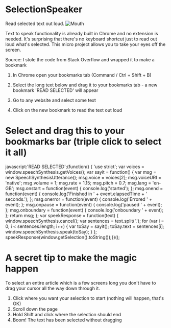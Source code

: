 # SelectionSpeaker
Read selected text out loud.
![Mouth](http://static.tumblr.com/ed7773efa24a2fa46d24516373d65471/rjueldv/iV0mp7w6b/tumblr_static_fashion-girl-lips-lipstick-mouth-favim.com-73014.jpg)

Text to speak functionality is already built in Chrome and no extension is needed. It's surprising that there's no keyboard shortcut just to read out loud what's selected. This micro project allows you to take your eyes off the screen.

Source: I stole the code from Stack Overflow and wrapped it to make a bookmark

1. In Chrome open your bookmarks tab (Command / Ctrl + Shift + B)

2. Select the long text below and drag it to your bookmarks tab - a new bookmark 'READ SELECTED' will appear

3. Go to any website and select some text

4. Click on the new bookmark to read the text out loud

# Select and drag this to your bookmarks bar (triple click to select it all)

javascript:'READ SELECTED';(function() {    'use strict';    var voices = window.speechSynthesis.getVoices();    var sayit = function() {        var msg = new SpeechSynthesisUtterance();        msg.voice = voices[2];        msg.voiceURI = 'native';        msg.volume = 1;        msg.rate = 1.15;        msg.pitch = 0.7;        msg.lang = 'en-GB';        msg.onstart = function(event) {            console.log('started');        };        msg.onend = function(event) {            console.log('Finished in ' + event.elapsedTime + ' seconds.');        };        msg.onerror = function(event) {            console.log('Errored ' + event);        };        msg.onpause = function(event) {            console.log('paused ' + event);        };        msg.onboundary = function(event) {            console.log('onboundary ' + event);        };        return msg;    };    var speekResponse = function(text) {        window.speechSynthesis.cancel();        var sentences = text.split('.');        for (var i = 0; i < sentences.length; i++) {            var toSay = sayit();            toSay.text = sentences[i];            window.speechSynthesis.speak(toSay);        }    };    speekResponse(window.getSelection().toString());})();

# A secret tip to make the magic happen

To select an entire article which is a few screens long you don't have to drag your cursor all the way down through it.

1. Click where you want your selection to start (nothing will happen, that's OK)
2. Scroll down the page
3. Hold Shift and click where the selection should end
4. Boom! The text has been selected without dragging